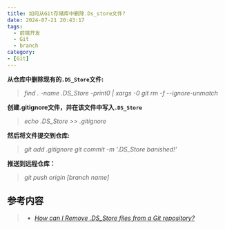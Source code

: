 ```yaml
---
title: 如何从Git存储库中删除.Ds_store文件?
date: 2024-07-21 20:43:17
tags:
  - 前端开发
  - Git
  - branch
category:
- [Git]
---
```


**从仓库中删除现有的`.DS_Store`文件:**
> *find . -name .DS_Store -print0 | xargs -0 git rm -f --ignore-unmatch*

**创建.gitignore文件，并在该文件中写入`.DS_Store`**
> *echo .DS_Store >> .gitignore*

**然后将文件提交到仓库:**
> *git add .gitignore*
> *git commit -m '.DS_Store banished!'*

**推送到远程仓库：**
> *git push origin [branch name]*

## 参考内容

> + [*How can I Remove .DS_Store files from a Git repository?*](https://stackoverflow.com/questions/107701/how-can-i-remove-ds-store-files-from-a-git-repository)
